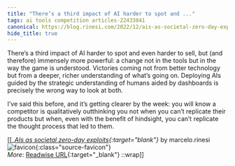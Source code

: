 ```yaml
---
title: "There’s a third impact of AI harder to spot and ..."
tags: ai tools competition articles-22433841
canonical: https://blog.rinesi.com/2022/12/ais-as-societal-zero-day-exploits/
hide_title: true
---
```


There’s a third impact of AI harder to spot and even harder to sell, but (and therefore) immensely more powerful: a change not in the tools but in the way the game is understood. Victories coming not from better technology but from a deeper, richer understanding of what’s going on. Deploying AIs guided by the strategic understanding of humans aided by dashboards is precisely the wrong way to look at both.

I’ve said this before, and it’s getting clearer by the week: you will know a competitor is qualitatively outthinking you not when you can’t replicate their products but when, even with the benefit of hindsight, you can’t replicate the thought process that led to them.


[[<cite>_[AIs as societal zero-day exploits](https://blog.rinesi.com/2022/12/ais-as-societal-zero-day-exploits/){:target="_blank"}_</cite> by marcelo.rinesi ![favicon](https://s2.googleusercontent.com/s2/favicons?domain=blog.rinesi.com){:class="source-favicon"}<br>
_More_: [Readwise URL](https://readwise.io/open/441596320){:target="_blank"}
::wrap]]